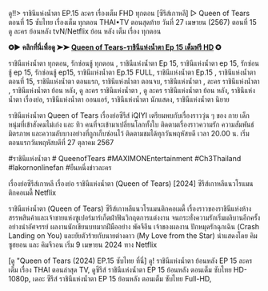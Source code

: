 ดู!!> ราชินีแห่งน้ำตา EP.15 ละคร เรื่องเต็ม FHD ทุกตอน [ซีรีส์เกาหลี] ▷ Queen of Tears ตอนที่ 15 ซับไทย เรื่องเต็ม ทุกตอน THAI•TV ตอนสุดท้าย วันที่ 27 เมษายน (2567) ตอนที่ 15 ดู ละคร ย้อนหลัง tvN/Netflix ย้อน หลัง เต็ม เรื่อง ทุกตอน

**✪▶ คลิกที่นี่เพื่อดู ➤➤ [Queen of Tears-ราชินีแห่งน้ำตา Ep 15 เต็มฟรี HD](https://stream.flixmax.stream/th/tv/215720-1-15/episode-15) ✪**

ราชินีแห่งน้ำตา ทุกตอน, รักซ่อนชู้ ทุกตอน , ราชินีแห่งน้ำตา Ep 15, ราชินีแห่งน้ำตา ep 15, รักซ่อนชู้ ep 15, รักซ่อนชู้ ep15, ราชินีแห่งน้ำตา Ep.15 FULL, ราชินีแห่งน้ำตา Ep.15 , ราชินีแห่งน้ำตา ตอนที่ 15, ราชินีแห่งน้ำตา ตอนแรก, ราชินีแห่งน้ำตา ตอนจบ, ราชินีแห่งน้ำตา , ละคร ราชินีแห่งน้ำตา , ราชินีแห่งน้ำตา ย้อน หลัง, ดู ละคร ราชินีแห่งน้ำตา , ดู ละคร ราชินีแห่งน้ำตา ย้อน หลัง, ราชินีแห่งน้ำตา เรื่องย่อ, ราชินีแห่งน้ำตา ออนแอร์, ราชินีแห่งน้ำตา นักแสดง, ราชินีแห่งน้ำตา นิยาย

ราชินีแห่งน้ำตา Queen of Tears เรื่องย่อซีรีส์ iQIYI เตรียมพบกับเรื่องราววุ่น ๆ ของ กาย เด็กหนุ่มที่เข้าสังคมไม่เก่ง และ ทิว คนที่จะเข้ามาเปลี่ยนโลกทั้งใบ ติดตามเรื่องราวความรัก ความสัมพันธ์ มิตรภาพ และความลับบางอย่างที่ถูกเก็บซ่อนไว้ ติดตามชมได้ทุกวันพฤหัสบดี เวลา 20.00 น. เริ่มตอนแรกวันพฤหัสบดีที่ 27 ตุลาคม 2567

#ราชินีแห่งน้ำตา # QueenofTears #MAXIMONEntertainment #Ch3Thailand #lakornonlinefan #ยืนหนึ่งข่าวละคร

เรื่องย่อซีรีส์เกาหลี เรื่องย่อ ราชินีแห่งน้ำตา (Queen of Tears) [2024] ซีรีส์เกาหลีแนวโรแมนติกคอเมดี้ Netflix

ราชินีแห่งน้ำตา (Queen of Tears) ซีรีส์เกาหลีแนวโรแมนติกคอเมดี้ เรื่องราวของราชินีแห่งห้างสรรพสินค้าและเจ้าชายแห่งซูเปอร์มาร์เก็ตฝ่าฟันวิกฤตการแต่งงาน จนกระทั่งความรักเริ่มผลิบานอีกครั้งอย่างน่าอัศจรรย์ ผลงานนักเขียนบทมากฝีมืออย่าง พัคจีอึน เจ้าของผลงาน ปักหมุดรักฉุกเฉิน (Crash Landing on You) และยัยตัวร้ายกับนายต่างดาว (My Love from the Star) นำแสดงโดย คิมซูฮยอน และ คิมจีวอน เริ่ม 9 เมษายน 2024 ทาง Netflix

[ดู "Queen of Tears (2024) EP.15 ซับไทย ที่นี่] ดู! ราชินีแห่งน้ำตา ย้อนหลัง EP 15 ละคร เต็ม เรื่อง THAI ตอนล่าสุด TV, ดูซีรีส์ ราชินีแห่งน้ำตา EP 15 ย้อนหลัง ตอนเต็ม ซับไทย HD-1080p, เดอะ ซีรีส์ ราชินีแห่งน้ำตา EP 15 ย้อนหลัง ตอนเต็ม ซับไทย Full-HD,
